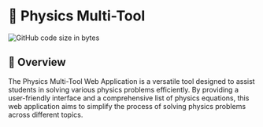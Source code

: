 # 🧮 Physics Multi-Tool
![GitHub code size in bytes](https://img.shields.io/github/languages/code-size/idislikefish/physics-multi-tool)
## 👀 Overview
The Physics Multi-Tool Web Application is a versatile tool designed to assist students in solving various physics problems efficiently. By providing a user-friendly interface and a comprehensive list of physics equations, this web application aims to simplify the process of solving physics problems across different topics.